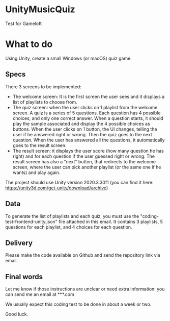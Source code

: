 # UnityMusicQuiz
Test for Gameloft

# What to do
Using Unity, create a small Windows (or macOS) quiz game.

## Specs

There 3 screens to be implemented:

- The welcome screen: It is the first screen the user sees and it displays a list of playlists to choose from.
- The quiz screen: when the user clicks on 1 playlist from the welcome screen. A quiz is a series of 5 questions. Each question has 4 possible choices, and only one correct answer. When a question starts, it should play the sample associated and display the 4 possible choices as buttons. When the user clicks on 1 button, the UI changes, telling the user if he answered right or wrong. Then the quiz goes to the next question. When the user has answered all the questions, it automatically goes to the result screen.
- The result screen: it displays the user score (how many question he has right) and for each question if the user guessed right or wrong. The result screen has also a "next" button, that redirects to the welcome screen, where the user can pick another playlist (or the same one if he wants) and play again.

The project should use Unity version 2020.3.30f1 (you can find it here: https://unity3d.com/get-unity/download/archive)

## Data

To generate the list of playlists and each quiz, you must use the "coding-test-frontend-unity.json" file attached in this email. It contains 3 playlists, 5 questions for each playlist, and 4 choices for each question.

## Delivery

Please make the code available on Github and send the repository link via email.

## Final words

Let me know if those instructions are unclear or need extra information: you can send me an email at ***.com

We usually expect this coding test to be done in about a week or two.

Good luck.

